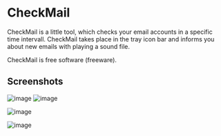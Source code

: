 # CheckMail
CheckMail is a little tool, which checks your email accounts in a specific time intervall. CheckMail takes place in the tray icon bar and informs you about new emails with playing a sound file.

CheckMail is free software (freeware).

## Screenshots
![image](https://user-images.githubusercontent.com/45694082/120648523-05f71600-c47c-11eb-9053-6aa74b73fae5.png)
![image](https://user-images.githubusercontent.com/45694082/120648535-08f20680-c47c-11eb-8083-700a962b2493.png)

![image](https://user-images.githubusercontent.com/45694082/120648542-0c858d80-c47c-11eb-8816-f72a2ac98143.png)

![image](https://user-images.githubusercontent.com/45694082/120648559-114a4180-c47c-11eb-9e01-88ac8c67ceca.png)
